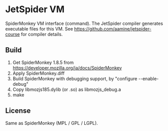 # JetSpider VM

SpiderMonkey VM interface (command).
The JetSpider compiler generates executable files for this VM.
See https://github.com/aamine/jetspider-course for compiler details.

## Build

1. Get SpiderMonkey 1.8.5 from https://developer.mozilla.org/ja/docs/SpiderMonkey
2. Apply SpiderMonkey.diff
3. Build SpiderMonkey with debugging support, by "configure --enable-debug"
4. Copy libmozjs185.dylib (or .so) as libmozjs_debug.a
5. make

## License

Same as SpiderMonkey (MPL / GPL / LGPL).

